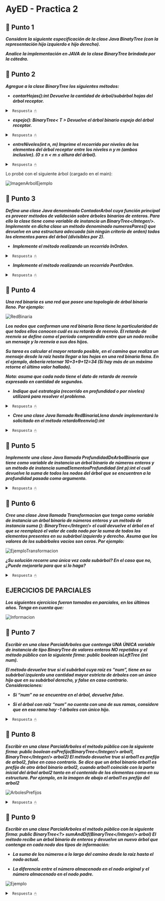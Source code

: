 # AyED - Practica 2


## 🔵 Punto 1
***Considere la siguiente especificación de la clase Java BinatyTree (con la representación hijo izquierdo e hijo derecho).***

***Analice la implementación en JAVA de la clase BinaryTree brindada por la cátedra.***

## 🔵 Punto 2
***Agregue a la clase BinaryTree los siguientes métodos:***

* ***contarHojas():int Devuelve la cantidad de árbol/subárbol hojas del árbol receptor.***

<details><summary> <code> Respuesta 🖱 </code></summary><br>

~~~java
public  int contarHojas() {
	int hojasizq=0;
	int hojasder=0;
	if (this.isLeaf())
		return 1;		//El arbol no tiene hijos, devuelve 1
	else if (this.isEmpty())
		return 0;		//El arbol esta vacio, devuelve 0
	else {
		if (this.hasLeftChild())
			hojasizq = this.getLeftChild().contarHojas();
		if (this.hasRightChild())
			hojasder = this.getRightChild().contarHojas();
	}
	return hojasder + hojasizq;
}
~~~

</details>

* ***espejo(): BinaryTree< T > Devuelve el árbol binario espejo del árbol receptor.***

<details><summary> <code> Respuesta 🖱 </code></summary><br>

~~~java
public BinaryTree<T> espejo(){
	BinaryTree auxEsp = new BinaryTree<>(this.getData());
	if (this.hasLeftChild())
		auxEsp.addRightChild(this.getLeftChild().espejo());
	if (this.hasRightChild())
		auxEsp.addLeftChild(this.getRightChild().espejo());
	return auxEsp;
}
~~~

</details>

* ***entreNiveles(int n, m) Imprime el recorrido por niveles de los elementos del árbol
receptor entre los niveles n y m (ambos inclusive). (0 ≤ n < m ≤ altura del árbol).***

<details><summary> <code> Respuesta 🖱 </code></summary><br>

~~~java
public void entreNiveles(int n, int m){
	//verifico que el arbol no este vacío y n y m sean válidos
	if (this.isEmpty() || n < 0 || m < n) 
		return;

	Queue<BinaryTree<T>> cola = new LinkedList();
	cola.add(this);
	int nivel = 0;

	while (!cola.isEmpty()) {
		System.out.print("\n");
		int aux = cola.size();
		if (nivel >= n && nivel <= m) {
			System.out.print("Nivel " + nivel+ " --> ");
			for (int i = 0; i < aux; i++) {
				BinaryTree<T> nodo = cola.remove();
				System.out.print(nodo.getData() + " ");
				if (nodo.hasLeftChild())
					cola.add(nodo.getLeftChild());
				if (nodo.hasRightChild())
					cola.add(nodo.getRightChild());
			}
		} 
		else {
			for (int i = 0; i < aux; i++) {
				cola.remove();
			}
		}
		nivel++;
	}
}
~~~

</details>

Lo probé con el siguiente árbol (cargado en el main):

![ImagenArbolEjemplo](/AyEDproject/src/recursos/imagen03.png)

## 🔵 Punto 3
***Defina una clase Java denominada ContadorArbol cuya función principal es proveer métodos de validación sobre árboles binarios de enteros. Para ello la clase tiene como variable de instancia un BinaryTree</Integer/>. Implemente en dicha clase un método denominado numerosPares() que devuelve en una estructura adecuada (sin ningún criterio de orden) todos los elementos pares del árbol (divisibles por 2).***

* ***Implemente el método realizando un recorrido InOrden.***

<details><summary> <code> Respuesta 🖱 </code></summary><br>

~~~java
// InOrder (se procesa hijo izquierdo - raiz - hijo derecho)
public LinkedList<Integer> NumerosParesInOr() {
    LinkedList<Integer> lista = new LinkedList<Integer>();
    if (!arbol.isEmpty()) // Si tengo elemento en el arbol ejecuto
        this.NumerosParesInOrder(arbol, lista);
    return lista;
}

private void NumerosParesInOrder(BinaryTree<Integer> arbol, LinkedList<Integer> lista) {
    if (arbol.hasLeftChild())
        NumerosParesInOrder(arbol.getLeftChild(), lista);
    if (arbol.getData() % 2 == 0)
        lista.add(arbol.getData());
    if (arbol.hasRightChild())
        NumerosParesInOrder(arbol.getRightChild(), lista);
}
~~~

</details>

* ***Implemente el método realizando un recorrido PostOrden.***

<details><summary> <code> Respuesta 🖱 </code></summary><br>

~~~java
// PostOrden (se procesa hijo izquierdo - hijo derecho - raiz)
public LinkedList<Integer> NumerosParesPostOr() {
    LinkedList<Integer> lista = new LinkedList<Integer>();
    if (!arbol.isEmpty()) // Si tengo elemento en el arbol ejecuto
        this.NumerosParesPostOrder(arbol, lista);
    return lista;
}

private void NumerosParesPostOrder(BinaryTree<Integer> arbol, LinkedList<Integer> lista) {
    if (arbol.hasLeftChild())
        NumerosParesInOrder(arbol.getLeftChild(), lista);
    if (arbol.hasRightChild())
        NumerosParesInOrder(arbol.getRightChild(), lista);
    if (arbol.getData() % 2 == 0)
        lista.add(arbol.getData());
}
~~~

</details>

## 🔵 Punto 4
***Una red binaria es una red que posee una topología de árbol binario lleno. Por ejemplo:***

![RedBinaria](/AyEDproject/src/recursos/imagen04.png)

***Los nodos que conforman una red binaria llena tiene la particularidad de que todos ellos conocen cuál es su retardo de reenvío. El retardo de reenvío se define como el período comprendido entre que un nodo recibe un mensaje y lo reenvía a sus dos hijos.***

***Su tarea es calcular el mayor retardo posible, en el camino que realiza un mensaje desde la raíz hasta llegar a las hojas en una red binaria llena. En el ejemplo, debería retornar 10+3+9+12=34 (Si hay más de un máximo retorne el último valor hallado).***

***Nota: asuma que cada nodo tiene el dato de retardo de reenvío expresado en cantidad de
segundos.***

* ***Indique qué estrategia (recorrido en profundidad o por niveles) utilizará para resolver el problema.***

<details><summary> <code> Respuesta 🖱 </code></summary><br>

Suponiendo que el dato guardado en cada nodo es el retardo de envío expresado en cantidad de segundos, lo que se me ocurre es realizar un recorrido en profundidad llegando hasta cada hoja y luego comparar cual de todos los caminos es el que retorno un mayor tiempo de retardo posible.

</details>

* ***Cree una clase Java llamada RedBinariaLlena donde implementará lo solicitado en el
método retardoReenvio():int***

<details><summary> <code> Respuesta 🖱 </code></summary><br>

~~~java
public int retardoReenvio() {
    int retardo = 0;
    if (!arbol.isEmpty()) //veo que el arbol no este vacio
        retardo = calcularRetardo(arbol);
    return retardo;
}

private int calcularRetardo(BinaryTree<Integer> arbol) {
    int retL = 0;
    int retR = 0;
    if (arbol.hasLeftChild())
        retL = calcularRetardo(arbol.getLeftChild());
    if (arbol.hasRightChild())
        retR = calcularRetardo(arbol.getRightChild());
    return (Math.max(retL, retR)) + arbol.getData();
}
~~~

</details>

## 🔵 Punto 5

***Implemente una clase Java llamada ProfundidadDeArbolBinario que tiene como variable de instancia un árbol binario de números enteros y un método de instancia sumaElementosProfundidad (int p):int el cuál devuelve la suma de todos los nodos del árbol que se encuentren a la profundidad pasada como argumento.***

<details><summary> <code> Respuesta 🖱 </code></summary><br>

~~~java
public int sumaElementosProfundidad(int prof) {
    if (!arbol.isEmpty())
        return sumarElementos(arbol, prof, 0);
    else
        return 0;
}

private int sumarElementos(BinaryTree<Integer> arbol, int prof, int nivel) {
    if (prof == nivel)
        return arbol.getData();
    else {
        int suma = 0;
        if (arbol.hasLeftChild())
            suma += sumarElementos(arbol.getLeftChild(), prof, nivel + 1);
        if (arbol.hasRightChild())
            suma += sumarElementos(arbol.getRightChild(), prof, nivel + 1);
        return suma + arbol.getData();
    }
}
~~~

</details>

## 🔵 Punto 6

***Cree una clase Java llamada Transformacion que tenga como variable de instancia un árbol binario de números enteros y un método de instancia suma (): BinaryTree</Integer/> el cuál devuelve el árbol en el que se reemplazó el valor de cada nodo por la suma de todos los elementos presentes en su subárbol izquierdo y derecho. Asuma que los valores de los subárboles vacíos son ceros. Por ejemplo:***

![EjemploTransformacion](/AyEDproject/src/recursos/imagen05.png)

***¿Su solución recorre una única vez cada subárbol? En el caso que no, ¿Puede mejorarla para que sí lo haga?***

<details><summary> <code> Respuesta 🖱 </code></summary><br>

~~~java
public BinaryTree<Integer> Suma() {
    if(!this.arbol.isEmpty())
        CalcularSuma(arbol);
    return arbol;
}

private int CalcularSuma(BinaryTree<Integer>arbol){
    int suma=0;
    if (arbol.isLeaf()){        //Si es una hoja guardo un 0
        suma=arbol.getData();
        arbol.setData(0);
        return suma;
    }                           //Sino calculo suma de hijos derechos e izquierdos
    if (arbol.hasLeftChild())
        suma += CalcularSuma(arbol.getLeftChild());
    if (arbol.hasRightChild())
        suma += CalcularSuma(arbol.getRightChild());
    int aux = arbol.getData();
    arbol.setData(suma);
    return aux+suma;
}
~~~

</details>

## EJERCICIOS DE PARCIALES

***Los siguientes ejercicios fueron tomados en parciales, en los últimos años. Tenga en cuenta que:***

![Informacion](/AyEDproject/src/recursos/imagen06.png)

## 🔵 Punto 7
***Escribir en una clase ParcialArboles que contenga UNA ÚNICA variable de instancia de tipo BinaryTree de valores enteros NO repetidos y el método público con la siguiente firma: public boolean isLeftTree (int num).***

***El método devuelve true si el subárbol cuya raíz es “num”, tiene en su subárbol izquierdo una cantidad mayor estricta de árboles con un único hijo que en su subárbol derecho, y false en caso contrario. Consideraciones:***

* ***Si “num” no se encuentra en el árbol, devuelve false.***

* ***Si el árbol con raíz “num” no cuenta con una de sus ramas, considere que en esa rama hay -1 árboles con único hijo.***

<details><summary> <code> Respuesta 🖱 </code></summary><br>

~~~java
package practica02.ejercicio7;

import practica02.ejercicio1y2.BinaryTree;

public class ParcialArboles {

    private BinaryTree<Integer> arbol;

    public ParcialArboles(BinaryTree<Integer> unArbol) {
        arbol = unArbol;
    }

    private BinaryTree<Integer> Buscar(BinaryTree<Integer> arbol, int num){
        if (num == arbol.getData())
            return arbol;
        else{
            BinaryTree <Integer> aux = new BinaryTree<Integer>();
            if(arbol.hasLeftChild())
                aux = Buscar(arbol.getLeftChild(), num);
            if(arbol.hasRightChild()&&aux.isEmpty())
                aux = Buscar(arbol.getRightChild(), num);
            return aux;
        }
    }

    private boolean Evaluar(BinaryTree<Integer> arbol){
        int izq = -1;
        int der = -1;
        if (arbol.hasLeftChild())
            izq = Contar(arbol.getLeftChild());
        if (arbol.hasRightChild())
            der = Contar(arbol.getRightChild());
        return izq > der;
    }

    private int Contar(BinaryTree<Integer> arbol){
        int cant=0;
        if (arbol.hasLeftChild())
            cant += Contar(arbol.getLeftChild());
        if (arbol.hasRightChild())
            cant += Contar(arbol.getRightChild());
        //Si tengo un unico hijo
        if ((!arbol.hasLeftChild()&&arbol.hasRightChild())||(arbol.hasLeftChild()&&!arbol.hasRightChild()))
            cant+=1;
        return cant;
    }

    public boolean isLeftTree(int num){
        BinaryTree <Integer> arbolRaiz = Buscar(arbol, num); //Busco el arbol con raiz=num
        if (!arbolRaiz.isEmpty() && Evaluar(arbolRaiz))
            return true; 
        else 
            return false;
    }
}
~~~

</details>

## 🔵 Punto 8

***Escribir en una clase ParcialArboles el método público con la siguiente firma: public boolean esPrefijo(BinaryTree</Integer/> arbol1, BinaryTree</Integer/> arbol2) El método devuelve true si arbol1 es prefijo de arbol2, false en caso contrario. Se dice que un árbol binario arbol1 es prefijo de otro árbol binario arbol2, cuando arbol1 coincide con la parte inicial del árbol arbol2 tanto en el contenido de los elementos como en su estructura. Por ejemplo, en la imagen de abajo el arbol1 es prefijo del arbol2***

![ArbolesPrefijos](/AyEDproject/src/recursos/imagen07.png)

<details><summary> <code> Respuesta 🖱 </code></summary><br>

~~~java
package practica02.ejercicio8;

import practica02.ejercicio1y2.BinaryTree;

public class ParcialArboles {

    public ParcialArboles() {  
    }

    public boolean esPrefijo(BinaryTree<Integer> arbol1, BinaryTree<Integer> arbol2) {
        if (arbol1.isEmpty() && arbol2.isEmpty()) // Los dos arboles están vacios --> son iguales
            return true;
        else
            return evaluar(arbol1, arbol2);
    }

    private boolean evaluar(BinaryTree<Integer> a1, BinaryTree<Integer> a2) {
        if (a1.getData() != a2.getData())
            return false;
        else {
            boolean aux = true;
            if (a1.hasLeftChild()) {
                if (a2.hasLeftChild())
                    aux = aux && evaluar(a1.getLeftChild(), a2.getLeftChild());
                else
                    return false;
            }
            if (a1.hasRightChild()) {
                if (a2.hasRightChild())
                    aux = aux && evaluar(a1.getRightChild(), a2.getRightChild());
                else
                    return false;
            }
            return aux;
        }
    }
}
~~~

</details>

## 🔵 Punto 9

***Escribir en una clase ParcialArboles el método público con la siguiente firma: public BinaryTree<?> sumAndDif(BinaryTree</Integer/> arbol) El método recibe un árbol binario de enteros y devuelve un nuevo árbol que contenga en cada nodo dos tipos de información:***

* ***La suma de los números a lo largo del camino desde la raíz hasta el nodo actual.***

* ***La diferencia entre el número almacenado en el nodo original y el número almacenado en el nodo padre.***

![Ejemplo](/AyEDproject/src/recursos/imagen08.png)

<details><summary> <code> Respuesta 🖱 </code></summary><br>

~~~java
//CLASE ParcialArboles
package practica02.ejercicio9;

import practica02.ejercicio1y2.BinaryTree;

public class ParcialArboles {

    public BinaryTree<SumaDiferencia> sumAndDif(BinaryTree<Integer> arbol) {
        BinaryTree<SumaDiferencia> arbolN = new BinaryTree<SumaDiferencia>();
        if (!arbol.isEmpty())
            evaluar(arbol, arbolN, 0, 0);
        return arbolN;
    }

    private void evaluar(BinaryTree<Integer> a, BinaryTree<SumaDiferencia> aN, int sum,
            int padre) {
        int actual = a.getData();
        SumaDiferencia aux = new SumaDiferencia(sum + a.getData(), a.getData() - padre);
        aN.setData(aux);
        if (a.hasLeftChild()) {
            aN.addLeftChild(new BinaryTree<SumaDiferencia>());
            evaluar(a.getLeftChild(), aN.getLeftChild(), sum + actual, actual);
        }
        if (a.hasRightChild()) {
            aN.addRightChild(new BinaryTree<SumaDiferencia>());
            evaluar(a.getRightChild(), aN.getRightChild(), sum + actual, actual);
        }
    }
}

//CLASE SumaDiferencia
package practica02.ejercicio9;

public class SumaDiferencia {

    private int suma;
    private int dif;

    public SumaDiferencia(int s, int d) {
        suma = s;
        dif = d;
    }

    public int getSuma() {
        return suma;
    }

    public int getDif() {
        return dif;
    }

    public void setSuma(int s) {
        this.suma = s;
    }

    public void setDif(int d) {
        this.dif = d;
    }

    public String toString() {
        return "Suma: " + suma + " Diferencia: " + dif;
    }
}
~~~

</details>